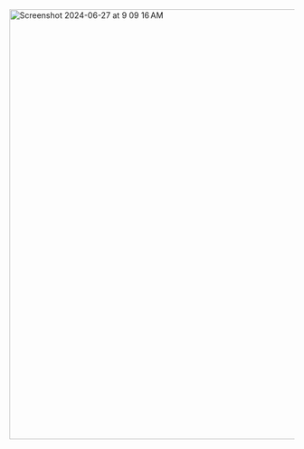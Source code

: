 
<img width="760" alt="Screenshot 2024-06-27 at 9 09 16 AM" src="https://github.com/MeghanaShanubhogh/Advertisement/assets/115886543/6db9b3d8-8116-48de-8452-4a49eee8ed2c">
